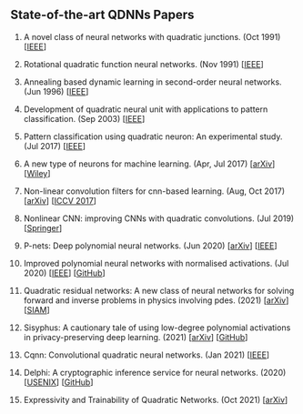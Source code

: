 ## State-of-the-art QDNNs Papers

1. A novel class of neural networks with quadratic junctions. (Oct 1991) [[IEEE](https://doi.org/10.1109/ICSMC.1991.169910)]
2. Rotational quadratic function neural networks. (Nov 1991) [[IEEE](https://doi.org/10.1109/IJCNN.1991.170509)]
3. Annealing based dynamic learning in second-order neural networks. (Jun 1996) [[IEEE](https://doi.org/10.1109/ICNN.1996.548936)]
4. Development of quadratic neural unit with applications to pattern classification. (Sep 2003) [[IEEE](https://doi.org/10.1109/ISUMA.2003.1236154)]
5. Pattern classification using quadratic neuron: An experimental study. (Jul 2017) [[IEEE](https://doi.org/10.1109/ICCCNT.2017.8204062)]
6. A new type of neurons for machine learning. (Apr, Jul 2017) [[arXiv](https://arxiv.org/abs/1704.08362)] [[Wiley](https://doi.org/10.1002/cnm.2920)]
7. Non-linear convolution filters for cnn-based learning. (Aug, Oct 2017) [[arXiv](https://doi.org/10.48550/arXiv.1708.07038)] [[ICCV 2017](https://openaccess.thecvf.com/content_iccv_2017/html/Zoumpourlis_Non-Linear_Convolution_Filters_ICCV_2017_paper.html)]
8. Nonlinear CNN: improving CNNs with quadratic convolutions. (Jul 2019) [[Springer](https://doi.org/10.1007/s00521-019-04316-4)]
9. P-nets: Deep polynomial neural networks. (Jun 2020) [[arXiv](https://arxiv.org/abs/2003.03828)] [[IEEE](https://doi.org/10.1109/CVPR42600.2020.00735)] 
10. Improved polynomial neural networks with normalised activations. (Jul 2020) [[IEEE](https://doi.org/10.1109/IJCNN48605.2020.9207535)] [[GitHub](https://github.com/mohit1997/PAF)]

2. Quadratic residual networks: A new class of neural networks for solving forward and inverse problems in physics involving pdes. (2021) [[arXiv](https://arxiv.org/abs/2101.08366)] [[SIAM](https://doi.org/10.1137/1.9781611976700.76)]

7. Sisyphus: A cautionary tale of using low-degree polynomial activations in privacy-preserving deep learning. (2021) [[arXiv](https://doi.org/10.48550/arXiv.2107.12342)] [[GitHub](https://github.com/kvgarimella/sisyphus-ppml)]

10. Cqnn: Convolutional quadratic neural networks. (Jan 2021) [[IEEE](https://doi.org/10.1109/ICPR48806.2021.9413207)]
 
12. Delphi: A cryptographic inference service for neural networks. (2020) [[USENIX](https://www.usenix.org/conference/usenixsecurity20/presentation/mishra)] [[GitHub](https://github.com/mc2-project/delphi)]

15. Expressivity and Trainability of Quadratic Networks. (Oct 2021) [[arXiv](https://arxiv.org/abs/2110.06081)]
